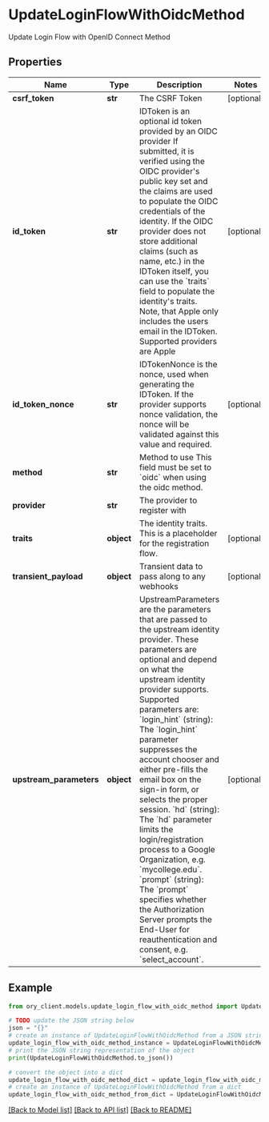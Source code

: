 # UpdateLoginFlowWithOidcMethod

Update Login Flow with OpenID Connect Method

## Properties

Name | Type | Description | Notes
------------ | ------------- | ------------- | -------------
**csrf_token** | **str** | The CSRF Token | [optional] 
**id_token** | **str** | IDToken is an optional id token provided by an OIDC provider  If submitted, it is verified using the OIDC provider&#39;s public key set and the claims are used to populate the OIDC credentials of the identity. If the OIDC provider does not store additional claims (such as name, etc.) in the IDToken itself, you can use the &#x60;traits&#x60; field to populate the identity&#39;s traits. Note, that Apple only includes the users email in the IDToken.  Supported providers are Apple | [optional] 
**id_token_nonce** | **str** | IDTokenNonce is the nonce, used when generating the IDToken. If the provider supports nonce validation, the nonce will be validated against this value and required. | [optional] 
**method** | **str** | Method to use  This field must be set to &#x60;oidc&#x60; when using the oidc method. | 
**provider** | **str** | The provider to register with | 
**traits** | **object** | The identity traits. This is a placeholder for the registration flow. | [optional] 
**transient_payload** | **object** | Transient data to pass along to any webhooks | [optional] 
**upstream_parameters** | **object** | UpstreamParameters are the parameters that are passed to the upstream identity provider.  These parameters are optional and depend on what the upstream identity provider supports. Supported parameters are: &#x60;login_hint&#x60; (string): The &#x60;login_hint&#x60; parameter suppresses the account chooser and either pre-fills the email box on the sign-in form, or selects the proper session. &#x60;hd&#x60; (string): The &#x60;hd&#x60; parameter limits the login/registration process to a Google Organization, e.g. &#x60;mycollege.edu&#x60;. &#x60;prompt&#x60; (string): The &#x60;prompt&#x60; specifies whether the Authorization Server prompts the End-User for reauthentication and consent, e.g. &#x60;select_account&#x60;. | [optional] 

## Example

```python
from ory_client.models.update_login_flow_with_oidc_method import UpdateLoginFlowWithOidcMethod

# TODO update the JSON string below
json = "{}"
# create an instance of UpdateLoginFlowWithOidcMethod from a JSON string
update_login_flow_with_oidc_method_instance = UpdateLoginFlowWithOidcMethod.from_json(json)
# print the JSON string representation of the object
print(UpdateLoginFlowWithOidcMethod.to_json())

# convert the object into a dict
update_login_flow_with_oidc_method_dict = update_login_flow_with_oidc_method_instance.to_dict()
# create an instance of UpdateLoginFlowWithOidcMethod from a dict
update_login_flow_with_oidc_method_from_dict = UpdateLoginFlowWithOidcMethod.from_dict(update_login_flow_with_oidc_method_dict)
```
[[Back to Model list]](../README.md#documentation-for-models) [[Back to API list]](../README.md#documentation-for-api-endpoints) [[Back to README]](../README.md)


